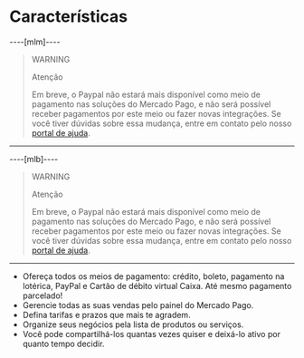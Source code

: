 # Características

----[mlm]---- 

> WARNING
>
> Atenção
>
> Em breve, o Paypal não estará mais disponível como meio de pagamento nas soluções do Mercado Pago, e não será possível receber pagamentos por este meio ou fazer novas integrações. Se você tiver dúvidas sobre essa mudança, entre em contato pelo nosso [portal de ajuda](https://blog.mercadopago.com.mx/productos/atencion-al-cliente-mercado-pago-como-contactarse).
------------

----[mlb]---- 

> WARNING
>
> Atenção
>
> Em breve, o Paypal não estará mais disponível como meio de pagamento nas soluções do Mercado Pago, e não será possível receber pagamentos por este meio ou fazer novas integrações. Se você tiver dúvidas sobre essa mudança, entre em contato pelo nosso [portal de ajuda](https://www.mercadopago.com.br/ajuda).

------------

 - Ofereça todos os meios de pagamento: crédito, boleto, pagamento na lotérica, PayPal e Cartão de débito virtual Caixa. Até mesmo pagamento parcelado!
 - Gerencie todas as suas vendas pelo painel do Mercado Pago.
 - Defina tarifas e prazos que mais te agradem.
 - Organize seus negócios pela lista de produtos ou serviços.
 - Você pode compartilhá-los quantas vezes quiser e deixá-lo ativo por quanto tempo decidir.
